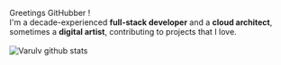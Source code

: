 Greetings GitHubber !  <br/>
I'm a decade-experienced **full-stack developer** and a **cloud architect**, sometimes a **digital artist**, contributing to projects that I love.<br/><br>
![Varulv github stats](https://anasgamrani.vercel.app/api?username=Varulv1997&theme=jolly&bg_color=221A2F&count_private&title_color=E81248&include_all_commits&show_icons=true)
